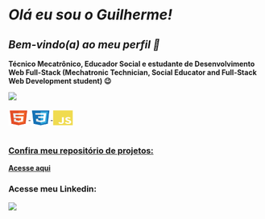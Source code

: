 
# <strong><em>Olá eu sou o Guilherme!</em></strong>

## <strong><em> Bem-vindo(a) ao meu perfil 🚀 </em></strong>


<p><strong>Técnico Mecatrônico, Educador Social e estudante de Desenvolvimento Web Full-Stack (Mechatronic Technician, Social Educator and Full-Stack Web Development student) 😉 </strong></p>

 <div>
   <a href="https://github.com/GuilhermeChicolet>
   <img height="180em" src="https://github-readme-stats.vercel.app/api?username=devemdobro&show_icons=true&theme=tokyonight&include_all_commits=true&count_private=true"/>
   <img height="180em" src="https://github-readme-stats.vercel.app/api/top-langs/?username=devemdobro&layout=compact&langs_count=6&theme=tokyonight"/>
</div>

<div style="display: inline_block"><br>
  <img align="center" alt="HTML" height="30" width="40" src="https://raw.githubusercontent.com/devicons/devicon/master/icons/html5/html5-original.svg">
  <img align="center" alt="CSS" height="30" width="40" src="https://raw.githubusercontent.com/devicons/devicon/master/icons/css3/css3-original.svg">
   <img align="center" alt="Js" height="30" width="40" src="https://raw.githubusercontent.com/devicons/devicon/master/icons/javascript/javascript-plain.svg">
</div>
 
 <br>

 ### Confira meu repositório de projetos: 
 
 <a href="https://github.com/GuilhermeChicolet?tab=repositories" target="_blank"><strong> Acesse aqui </strong></a>
 <br>

  ### Acesse meu Linkedin:

<div> 
 
  <a href="https://www.linkedin.com/in/guilherme-santamaria-chicolet-593290147/" target="_blank"><img src="https://img.shields.io/badge/-LinkedIn-%230077B5?style=for-the-badge&logo=linkedin&logoColor=white" target="_blank"></a> 

</div>
